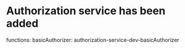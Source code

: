 # Authorization service has been added
functions:
  basicAuthorizer: authorization-service-dev-basicAuthorizer
